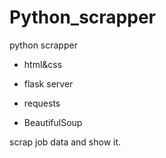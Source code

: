# Python_scrapper

python scrapper

- html&css

- flask server
- requests
- BeautifulSoup
    
scrap job data and show it.
